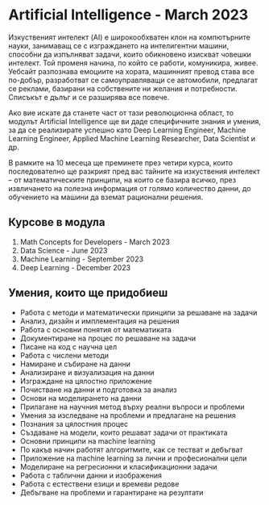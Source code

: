 # Artificial Intelligence - March 2023

Изкуственият интелект (AI) е широкообхватен клон на компютърните науки, занимаващ се с изграждането на интелигентни машини, способни да изпълняват задачи, които обикновено изискват човешки интелект. Той променя начина, по който се работи, комуникира, живее. Уебсайт разпознава емоциите на хората, машинният превод става все по-добър, разработват се самоуправляващи се автомобили, предлагат се реклами, базирани на собствените ни желания и потребности. Списъкът е дълъг и се разширява все повече.

Ако вие искате да станете част от тази революционна област, то модулът Artificial Intelligence ще ви даде специфичните знания и умения, за да се реализирате успешно като Deep Learning Engineer, Machine Learning Engineer, Applied Machine Learning Researcher, Data Scientist и др.

В рамките на 10 месеца ще преминете през четири курса, които последователно ще разкрият пред вас тайните на изкуствения интелект – от математическите принципи, на които се базира всичко, през извличането на полезна информация от голямо количество данни, до обучението на машини да вземат рационални решения.

## Курсове в модула

1. Math Concepts for Developers - March 2023
2. Data Science - June 2023
3. Machine Learning - September 2023
4. Deep Learning - December 2023

## Умения, които ще придобиеш
- Работа с методи и математически принципи за решаване на задачи
- Анализ, дизайн и имплементация на решения
- Работа с основни понятия от математиката
- Документиране на процес по решаване на задачи
- Писане на код с научна цел
- Работа с числени методи
- Намиране и събиране на данни
- Анализиране и визуализация на данни
- Изграждане на цялостно приложение
- Почистване на данни и подготовка за анализ
- Основи на моделирането на данни
- Прилагане на научния метод върху реални въпроси и проблеми
- Умения за изследване на проблеми и предлагане на решения
- Познания за цялостния процес
- Създаване на модели, които решават задачи от практиката
- Основни принципи на machine learning
- По какъв начин работят алгоритмите, как се тестват и дебъгват
- Приложение на machine learning за лични и професионални цели
- Моделиране на регресионни и класификационни задачи
- Работа с таблични данни и изображения
- Работа с естествени езици и времеви редове
- Дебъгване на проблеми и гарантиране на резултати
